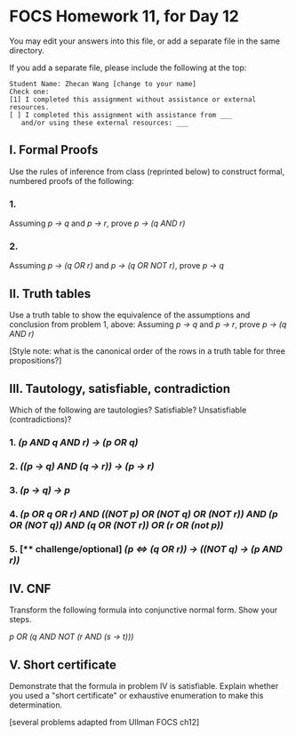 # FOCS Homework 11, for Day 12

You may edit your answers into this file, or add a separate file in the same directory.

If you add a separate file, please include the following at the top:

```
Student Name: Zhecan Wang [change to your name]
Check one:
[1] I completed this assignment without assistance or external resources.
[ ] I completed this assignment with assistance from ___
   and/or using these external resources: ___
```

## I. Formal Proofs

Use the rules of inference from class (reprinted below) to construct formal, numbered proofs of the following:

### 1. 

Assuming _p -> q_ and _p -> r_, prove _p -> (q AND r)_


### 2.

Assuming _p -> (q OR r)_ and _p -> (q OR NOT r)_, prove _p -> q_



## II. Truth tables

Use a truth table to show the equivalence of the assumptions and conclusion from problem 1, above:  Assuming _p -> q_ and _p -> r_, prove _p -> (q AND r)_

[Style note:  what is the canonical order of the rows in a truth table for three propositions?]





## III. Tautology, satisfiable, contradiction

Which of the following are tautologies?  Satisfiable?  Unsatisfiable (contradictions)?

### 1. _(p AND q AND r) -> (p OR q)_


### 2. _((p -> q) AND (q -> r)) -> (p -> r)_


### 3. _(p -> q) -> p_



### 4. _(p OR q OR r) AND ((NOT p) OR (NOT q) OR (NOT r)) AND (p OR (NOT q)) AND (q OR (NOT r)) OR (r OR (not p))_ 



### 5. [** challenge/optional] _(p <=> (q OR r)) -> ((NOT q) -> (p AND r))_


## IV. CNF

Transform the following formula into conjunctive normal form.  Show your steps.

_p OR (q AND NOT (r AND (s -> t)))_


## V. Short certificate

Demonstrate that the formula in problem IV is satisfiable.  Explain whether you used a  "short certificate" or exhaustive enumeration to make this determination.




[several problems adapted from Ullman FOCS ch12]
